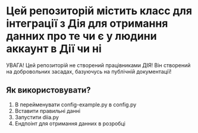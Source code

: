 # Цей репозиторій містить класс для інтеграції з Дія для отримання данних про те чи є у людини аккаунт в Дії чи ні

УВАГА! Цей репозиторій не створений працівниками ДІЯ! Він створений на добровольних засадах, базуючусь на публічній документації! 

## Як використовувати?
1) В перейменувати config-example.py в config.py
2) Вставити правильні данні
3) Запустити diia.py
4) Ендпоінт для отримання данних в розробці